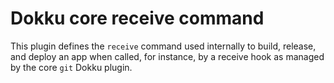 # Dokku core receive command

This plugin defines the `receive` command used internally to build, release,
and deploy an app when called, for instance, by a receive hook as managed by
the core `git` Dokku plugin.
